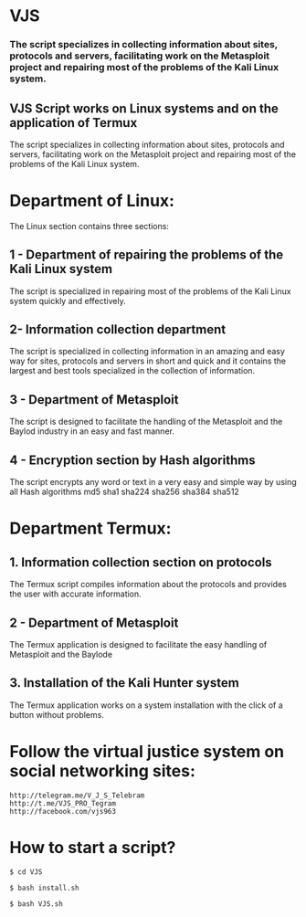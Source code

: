 # VJS

### The script specializes in collecting information about sites, protocols and servers, facilitating work on the Metasploit project and repairing most of the problems of the Kali Linux system.

## VJS Script works on Linux systems and on the application of Termux
The script specializes in collecting information about sites, protocols and servers, facilitating work on the Metasploit project and repairing most of the problems of the Kali Linux system.

# Department of Linux:
The Linux section contains three sections:

## 1 - Department of repairing the problems of the Kali Linux system
The script is specialized in repairing most of the problems of the Kali Linux system quickly and effectively.

## 2- Information collection department
The script is specialized in collecting information in an amazing and easy way for sites, protocols and servers in short and quick and it contains the largest and best tools specialized in the collection of information.

## 3 - Department of Metasploit
The script is designed to facilitate the handling of the Metasploit and the Baylod industry in an easy and fast manner.

## 4 - Encryption section by Hash algorithms
The script encrypts any word or text in a very easy and simple way by using all Hash algorithms
md5
sha1
sha224
sha256
sha384
sha512

# Department Termux:

## 1. Information collection section on protocols
The Termux script compiles information about the protocols and provides the user with accurate information.

## 2 - Department of Metasploit
The Termux application is designed to facilitate the easy handling of Metasploit and the Baylode

## 3. Installation of the Kali Hunter system
The Termux application works on a system installation with the click of a button without problems.

# Follow the virtual justice system on social networking sites:
```
http://telegram.me/V_J_S_Telebram
http://t.me/VJS_PRO_Tegram
http://facebook.com/vjs963
```

# How to start a script?
```
$ cd VJS

$ bash install.sh

$ bash VJS.sh
```
